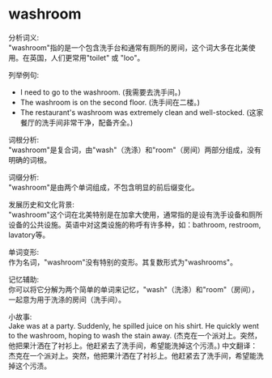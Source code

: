 # washroom

分析词义:  
"washroom"指的是一个包含洗手台和通常有厕所的房间，这个词大多在北美使用。在英国，人们更常用"toilet" 或 "loo"。

  

列举例句:

  

*   I need to go to the washroom. (我需要去洗手间。)
*   The washroom is on the second floor. (洗手间在二楼。)
*   The restaurant's washroom was extremely clean and well-stocked. (这家餐厅的洗手间非常干净，配备齐全。)

  

词根分析:  
"washroom"是复合词，由"wash"（洗涤）和"room"（房间）两部分组成，没有明确的词根。

  

词缀分析:  
"washroom"是由两个单词组成，不包含明显的前后缀变化。

  

发展历史和文化背景:  
"washroom"这个词在北美特别是在加拿大使用，通常指的是设有洗手设备和厕所设备的公共设施。英语中对这类设施的称呼有许多种，如：bathroom, restroom, lavatory等。

  

单词变形:  
作为名词，"washroom"没有特别的变形。其复数形式为"washrooms"。

  

记忆辅助:  
你可以将它分解为两个简单的单词来记忆，"wash"（洗涤）和"room"（房间），一起意为用于洗涤的房间（洗手间）。

  

小故事:  
Jake was at a party. Suddenly, he spilled juice on his shirt. He quickly went to the washroom, hoping to wash the stain away. (杰克在一个派对上。突然，他把果汁洒在了衬衫上。他赶紧去了洗手间，希望能洗掉这个污渍。) 中文翻译：杰克在一个派对上。突然，他把果汁洒在了衬衫上。他赶紧去了洗手间，希望能洗掉这个污渍。
